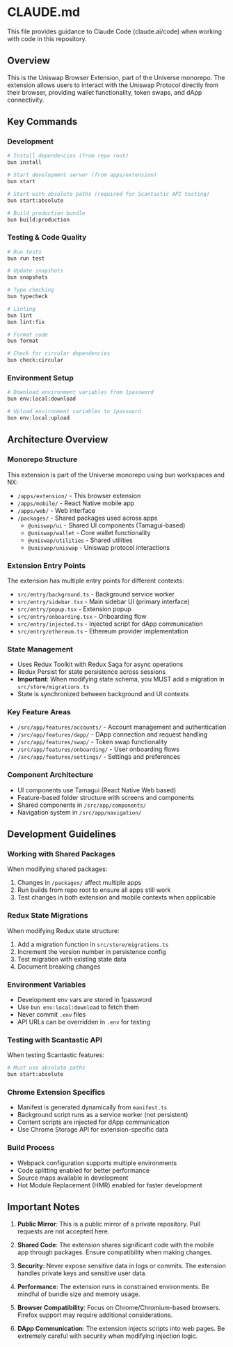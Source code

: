 # CLAUDE.md

This file provides guidance to Claude Code (claude.ai/code) when working with code in this repository.

## Overview

This is the Uniswap Browser Extension, part of the Universe monorepo. The extension allows users to interact with the Uniswap Protocol directly from their browser, providing wallet functionality, token swaps, and dApp connectivity.

## Key Commands

### Development

```bash
# Install dependencies (from repo root)
bun install

# Start development server (from apps/extension)
bun start

# Start with absolute paths (required for Scantastic API testing)
bun start:absolute

# Build production bundle
bun build:production
```

### Testing & Code Quality

```bash
# Run tests
bun run test

# Update snapshots
bun snapshots

# Type checking
bun typecheck

# Linting
bun lint
bun lint:fix

# Format code
bun format

# Check for circular dependencies
bun check:circular
```

### Environment Setup

```bash
# Download environment variables from 1password
bun env:local:download

# Upload environment variables to 1password
bun env:local:upload
```

## Architecture Overview

### Monorepo Structure

This extension is part of the Universe monorepo using bun workspaces and NX:

- `/apps/extension/` - This browser extension
- `/apps/mobile/` - React Native mobile app
- `/apps/web/` - Web interface
- `/packages/` - Shared packages used across apps
  - `@uniswap/ui` - Shared UI components (Tamagui-based)
  - `@uniswap/wallet` - Core wallet functionality
  - `@uniswap/utilities` - Shared utilities
  - `@uniswap/uniswap` - Uniswap protocol interactions

### Extension Entry Points

The extension has multiple entry points for different contexts:

- `src/entry/background.ts` - Background service worker
- `src/entry/sidebar.tsx` - Main sidebar UI (primary interface)
- `src/entry/popup.tsx` - Extension popup
- `src/entry/onboarding.tsx` - Onboarding flow
- `src/entry/injected.ts` - Injected script for dApp communication
- `src/entry/ethereum.ts` - Ethereum provider implementation

### State Management

- Uses Redux Toolkit with Redux Saga for async operations
- Redux Persist for state persistence across sessions
- **Important**: When modifying state schema, you MUST add a migration in `src/store/migrations.ts`
- State is synchronized between background and UI contexts

### Key Feature Areas

- `/src/app/features/accounts/` - Account management and authentication
- `/src/app/features/dapp/` - DApp connection and request handling
- `/src/app/features/swap/` - Token swap functionality
- `/src/app/features/onboarding/` - User onboarding flows
- `/src/app/features/settings/` - Settings and preferences

### Component Architecture

- UI components use Tamagui (React Native Web based)
- Feature-based folder structure with screens and components
- Shared components in `/src/app/components/`
- Navigation system in `/src/app/navigation/`

## Development Guidelines

### Working with Shared Packages

When modifying shared packages:

1. Changes in `/packages/` affect multiple apps
2. Run builds from repo root to ensure all apps still work
3. Test changes in both extension and mobile contexts when applicable

### Redux State Migrations

When modifying Redux state structure:

1. Add a migration function in `src/store/migrations.ts`
2. Increment the version number in persistence config
3. Test migration with existing state data
4. Document breaking changes

### Environment Variables

- Development env vars are stored in 1password
- Use `bun env:local:download` to fetch them
- Never commit `.env` files
- API URLs can be overridden in `.env` for testing

### Testing with Scantastic API

When testing Scantastic features:

```bash
# Must use absolute paths
bun start:absolute
```

### Chrome Extension Specifics

- Manifest is generated dynamically from `manifest.ts`
- Background script runs as a service worker (not persistent)
- Content scripts are injected for dApp communication
- Use Chrome Storage API for extension-specific data

### Build Process

- Webpack configuration supports multiple environments
- Code splitting enabled for better performance
- Source maps available in development
- Hot Module Replacement (HMR) enabled for faster development

## Important Notes

1. **Public Mirror**: This is a public mirror of a private repository. Pull requests are not accepted here.

2. **Shared Code**: The extension shares significant code with the mobile app through packages. Ensure compatibility when making changes.

3. **Security**: Never expose sensitive data in logs or commits. The extension handles private keys and sensitive user data.

4. **Performance**: The extension runs in constrained environments. Be mindful of bundle size and memory usage.

5. **Browser Compatibility**: Focus on Chrome/Chromium-based browsers. Firefox support may require additional considerations.

6. **DApp Communication**: The extension injects scripts into web pages. Be extremely careful with security when modifying injection logic.
